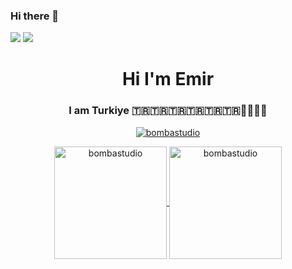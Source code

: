 ### Hi there 👋

<!--
**BombaStudio/BombaStudio** is a ✨ _special_ ✨ repository because its `README.md` (this file) appears on your GitHub profile.

Here are some ideas to get you started:

- 🔭 I’m currently working on ...
- 🌱 I’m currently learning ...
- 👯 I’m looking to collaborate on ...
- 🤔 I’m looking for help with ...
- 💬 Ask me about ...
- 📫 How to reach me: ...
- 😄 Pronouns: ...
- ⚡ Fun fact: ...
-->

[![](https://img.shields.io/badge/linkedin-%230077B5.svg?&style=for-the-badge&logo=linkedin&logoColor=white)](https://www.linkedin.com/in/emir-%C3%B6zt%C3%BCrk-1b11941a5/)
[![](https://img.shields.io/badge/instagram-%23E4405F.svg?&style=for-the-badge&logo=instagram&logoColor=white)](https://www.instagram.com/giantprogrammer31)



<h1 align="center">Hi I'm Emir</h1>
<h3 align="center">I am Turkiye 🇹🇷🇹🇷🇹🇷🇹🇷🇹🇷🇹🇷🐺🐺🐺🐺</h3>

<p align="center"> <a href="https://github.com/ryo-ma/github-profile-trophy"><img src="https://github-profile-trophy.vercel.app/?username=bombastudio" alt="bombastudio" /></a> </p>

<p align="center">
	<a href="https://github.com/bombastudio">
		  <img height="180em" align="center" src="https://github-readme-stats.vercel.app/api?username=bombastudio&show_icons=true&locale=en&theme=dark&include_all_commits=true&count_private=true" alt="bombastudio"/>
		  <img height="180em" align="center" src="https://github-readme-stats.vercel.app/api/top-langs?username=bombastudio&show_icons=true&locale=en&layout=compact&langs_count=8&theme=dark" alt="bombastudio"/>
	</a>
</p>

